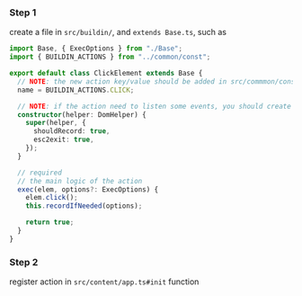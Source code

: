### Step 1

create a file in `src/buildin/`, and `extends Base.ts`, such as

```ts
import Base, { ExecOptions } from "./Base";
import { BUILDIN_ACTIONS } from "../common/const";

export default class ClickElement extends Base {
  // NOTE: the new action key/value should be added in src/commmon/const/index.ts
  name = BUILDIN_ACTIONS.CLICK;

  // NOTE: if the action need to listen some events, you should create a constructor at here, and call super(helper, options) in it
  constructor(helper: DomHelper) {
    super(helper, {
      shouldRecord: true,
      esc2exit: true,
    });
  }

  // required
  // the main logic of the action
  exec(elem, options?: ExecOptions) {
    elem.click();
    this.recordIfNeeded(options);

    return true;
  }
}
```

### Step 2

register action in `src/content/app.ts#init` function
